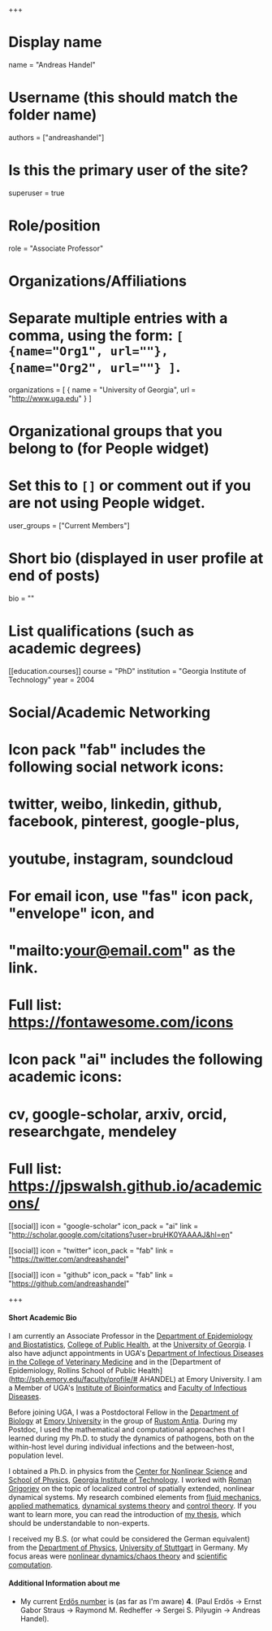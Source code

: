 +++
# Display name
name = "Andreas Handel"

# Username (this should match the folder name)
authors = ["andreashandel"]

# Is this the primary user of the site?
superuser = true

# Role/position
role = "Associate Professor"

# Organizations/Affiliations
#   Separate multiple entries with a comma, using the form: `[ {name="Org1", url=""}, {name="Org2", url=""} ]`.
organizations = [ { name = "University of Georgia", url = "http://www.uga.edu" } ]

# Organizational groups that you belong to (for People widget)
#   Set this to `[]` or comment out if you are not using People widget.
user_groups = ["Current Members"]


# Short bio (displayed in user profile at end of posts)
bio = ""


# List qualifications (such as academic degrees)
[[education.courses]]
  course = "PhD"
  institution = "Georgia Institute of Technology"
  year = 2004


# Social/Academic Networking
#
# Icon pack "fab" includes the following social network icons:
#
#   twitter, weibo, linkedin, github, facebook, pinterest, google-plus,
#   youtube, instagram, soundcloud
#
#   For email icon, use "fas" icon pack, "envelope" icon, and
#   "mailto:your@email.com" as the link.
#
#   Full list: https://fontawesome.com/icons
#
# Icon pack "ai" includes the following academic icons:
#
#   cv, google-scholar, arxiv, orcid, researchgate, mendeley
#
#   Full list: https://jpswalsh.github.io/academicons/

[[social]]
  icon = "google-scholar"
  icon_pack = "ai"
  link = "http://scholar.google.com/citations?user=bruHK0YAAAAJ&hl=en"

[[social]]
  icon = "twitter"
  icon_pack = "fab"
  link = "https://twitter.com/andreashandel"


[[social]]
  icon = "github"
  icon_pack = "fab"
  link = "https://github.com/andreashandel"

+++

#### Short Academic Bio

I am currently an Associate Professor in the [Department of Epidemiology and Biostatistics](http://www.publichealth.uga.edu/epibio/),
[College of Public Health](http://www.publichealth.uga.edu/), at the [University of Georgia](http://www.uga.edu/). 
I also have adjunct appointments in UGA's [Department of Infectious Diseases in the College of Veterinary Medicine](http://www.vet.uga.edu/id/people)
and in the [Department of Epidemiology, Rollins School of Public Health](http://sph.emory.edu/faculty/profile/# AHANDEL) 
at Emory University. I am a Member of UGA's [Institute of Bioinformatics](http://iob.uga.edu/faculty/) and 
[Faculty of Infectious Diseases](https://fid.ovpr.uga.edu/umdf/?c=directory).

Before joining UGA, I was a Postdoctoral Fellow in the [Department of Biology](http://www.emory.edu/BIOLOGY/) 
at [Emory University](http://www.emory.edu/) in the group of [Rustom Antia](http://www.biology.emory.edu/Antia/). 
During my Postdoc, I used the mathematical and computational approaches that I learned during my Ph.D. to 
study the dynamics of pathogens, both on the within-host level during individual infections and the between-host, 
population level.

I obtained a Ph.D. in physics from the [Center for Nonlinear Science](http://cns.physics.gatech.edu/) and 
[School of Physics](http://www.physics.gatech.edu/), [Georgia Institute of Technology](http://www.gatech.edu/). 
I worked with [Roman Grigoriev](http://www.cns.gatech.edu/~roman/) on the topic of localized control of spatially 
extended, nonlinear dynamical systems. My research combined elements from [fluid mechanics](http://en.wikipedia.org/wiki/Fluid_mechanics), 
[applied mathematics](http://en.wikipedia.org/wiki/Applied_mathematics), [dynamical systems theory](http://en.wikipedia.org/wiki/Dynamical_system) 
and [control theory](http://en.wikipedia.org/wiki/Control_theory). If you want to learn more, you can read the introduction of 
[my thesis](http://handelgroup.uga.edu/publications/handel04thesis.pdf), which should be understandable to non-experts.

I received my B.S. (or what could be considered the German equivalent) from the [Department of Physics](http://www.physik.uni-stuttgart.de/index.en.html), 
[University of Stuttgart](http://www.uni-stuttgart.de/en/) in Germany. My focus areas were 
[nonlinear dynamics/chaos theory](http://en.wikipedia.org/wiki/Nonlinear_dynamics) and 
[scientific computation](http://en.wikipedia.org/wiki/Scientific_computation).

#### Additional Information about me 

* My current [Erdős number](http://en.wikipedia.org/wiki/Erd%C5%91s_number) is (as far as I'm aware) __4__. 
(Paul Erdős -> Ernst Gabor Straus -> Raymond M. Redheffer -> Sergei S. Pilyugin -> Andreas Handel).